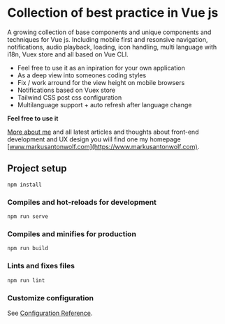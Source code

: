 # Collection of best practice in Vue js

A growing collection of base components and unique components and techniques for Vue js. Including mobile first and resonsive navigation, notifications, audio playback, loading, icon handling, multi language with i18n, Vuex store and all based on Vue CLI.

- Feel free to use it as an inpiration for your own application
- As a deep view into someones coding styles
- Fix / work arround for the view height on mobile browsers
- Notifications based on Vuex store
- Tailwind CSS post css configuration
- Multilanguage support + auto refresh after language change

**Feel free to use it**

[More about me](https://www.markusantonwolf.com) and all latest articles and thoughts about front-end development and UX design you will find one my homepage [www.markusantonwolf.com](https://www.markusantonwolf.com).

## Project setup

```
npm install
```

### Compiles and hot-reloads for development

```
npm run serve
```

### Compiles and minifies for production

```
npm run build
```

### Lints and fixes files

```
npm run lint
```

### Customize configuration

See [Configuration Reference](https://cli.vuejs.org/config/).
